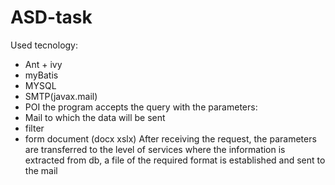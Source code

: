 # ASD-task

Used tecnology:
- Ant + ivy
- myBatis
- MYSQL
- SMTP(javax.mail)
- POI
the program accepts the query with the parameters:
- Mail to which the data will be sent
- filter
- form document (docx xslx)
After receiving the request, the parameters are transferred to the level of services where the information is extracted from db, 
a file of the required format is established and sent to the mail
